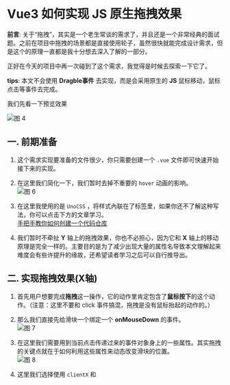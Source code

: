 # Vue3 如何实现 JS 原生拖拽效果

**前言**: 关于“拖拽”，其实是一个老生常谈的需求了，并且还是一个非常经典的面试题。之前在项目中拖拽的场景都是直接使用轮子，虽然很快就能完成设计需求，但是这个的原理一直都是我十分想去深入了解的一部分。</br>

正好在今天的项目中再一次碰到了这个需求，我觉得是时候去探索一下它了。</br>

**tips**: 本文不会使用 **Dragble事件** 去实现，而是会采用原生的 **JS** 鼠标移动，鼠标点击等事件去完成。

我们先看一下预览效果

![图 4](https://cdn.jsdelivr.net/gh/hanzhenfang/vite-vue-ts@master/%E6%8B%96%E6%8B%BD/IMG_20230221-194439604.gif)

## 一. 前期准备

1. 这个需求实现要准备的文件很少，你只需要创建一个 `.vue` 文件即可快速开始接下来的实现。

2. 在这里我们简化一下，我们暂时去掉不重要的 `hover` 动画的影响。</br>
![图 6](https://cdn.jsdelivr.net/gh/hanzhenfang/vite-vue-ts@master/%E6%8B%96%E6%8B%BD/IMG_20230221-195639323.png)  

3. 在这里我使用的是 `UnoCSS` ，将样式內联在了标签里，如果你还不了解这种写法，你可以点击下方的文章学习。</br>
[手把手教你如何创建一个代码仓库](https://juejin.cn/post/7178130338240020539)

4. 我们暂时不牵扯 **Y** 轴上的拖拽效果，你也不必担心，因为它和 **X** 轴上的移动原理是完全一样的。主要目的是为了减少出现大量的属性名导致本文理解起来难度会有些许提升的缘故，还希望读者学习之后可以自行推导出。

## 二. 实现拖拽效果(X轴)

1. 首先用户想要完成**拖拽**这一操作，它的动作里肯定包含了**鼠标按下**的这个动作。（注意：这里不要和 click 事件搞混，拖拽是没有鼠标抬起的动作的。）

2. 那么我们直接先给滑块一个绑定一个 **onMouseDown** 的事件。</br>
![图 7](https://cdn.jsdelivr.net/gh/hanzhenfang/vite-vue-ts@master/%E6%8B%96%E6%8B%BD/IMG_20230221-201151984.png)  

3. 在这里我们需要用到当前点击传递过来的事件对象身上的一些属性。其实拖拽的关键点就在于如何利用这些属性来动态改变滑块的位置。</br>
![图 8](https://cdn.jsdelivr.net/gh/hanzhenfang/vite-vue-ts@master/%E6%8B%96%E6%8B%BD/IMG_20230221-201447190.png)  

4. 这里我们选择使用 `clientX` 和 